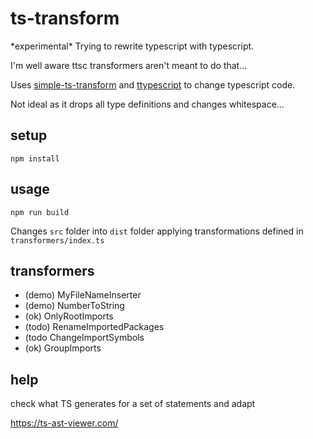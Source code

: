 # ts-transform

\*experimental\* Trying to rewrite typescript with typescript. 

I'm well aware ttsc transformers aren't meant to do that...


Uses [simple-ts-transform](https://github.com/slune-org/simple-ts-transform) and [ttypescript](https://github.com/cevek/ttypescript) to change typescript code.

Not ideal as it drops all type definitions and changes whitespace...

## setup

```
npm install
```

## usage

```
npm run build
```

Changes `src` folder into `dist` folder applying transformations defined in `transformers/index.ts`


## transformers

- (demo) MyFileNameInserter
- (demo) NumberToString
- (ok) OnlyRootImports
- (todo) RenameImportedPackages
- (todo ChangeImportSymbols
- (ok) GroupImports


## help

check what TS generates for a set of statements and adapt

https://ts-ast-viewer.com/
